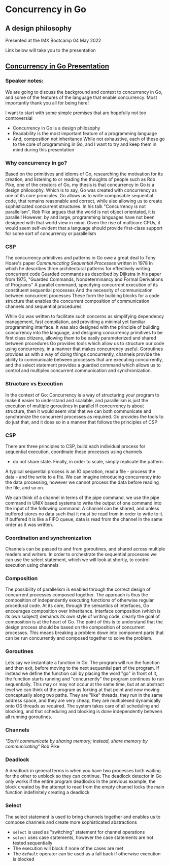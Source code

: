 # Concurrency in Go
## A design philosophy

Presented at the IMX Bootcamp
04 May 2022

Link below will take you to the presentation

## [Concurrency in Go Presentation](https://talks.godoc.org/github.com/alexi21/concurrency-in-go/presentation.slide)

### Speaker notes:

We are going to discuss the background and context to concurrency in Go, and some of the features of the language that enable concurrency.
Most importantly thank you all for being here!

I want to start with some simple premises that are hopefully not too controversial
- Concurrency in Go is a design philosophy
- Readability is the most important feature of a programming language
- And, composition not inheritance
While not exhaustive, each of these go to the core of programming in Go, and I want to try and keep them in mind during this presentation


### Why concurrency in go?

Based on the primitives and idioms of Go, researching the motivation for its creation, and listening to or reading the thoughts of people such as Rob Pike,
one of the creators of Go, my thesis is that concurrency in Go is a design philosophy. Which is to say, Go was created with concurrency as one of its core principles.
Go allows us to write composable sequential code, that remains reasonable and correct, while also allowing us to create sophisticated concurrent structures.
In his talk "Concurrency is not parallelism", Rob Pike argues that the world is not object orientated, it is parallel!
However, by and large, programming languages have not been designed with that world view in mind.
Given the rise of multicore CPUs, it would seem self-evident that a language should provide first-class support for some sort of concurrency or parallelism

### CSP

The concurrency primitives and patterns in Go owe a great deal to Tony Hoare's paper _Communicating Sequential Processes_ written in 1978
In which he describes three architectural patterns for effectively writing concurrent code
Guarded commands as described by Dijkstra in his paper from 1975, "Guarded Commands, Nondeterminancy and Formal Derivations of Programs"
A parallel command, specifying concurrent execution of its constituent sequential processes
And the necessity of communication between concurrent processes
These form the building blocks for a code structure that enables the concurrent composition of communication channels and sequential procedures.

While Go was written to facilitate such concerns as simplifying dependency management, fast compilation, and providing a minimal yet familiar programming interface.
It was also designed with the principle of building concurrency into the language, and designing concurrency primitives to be first class citizens,
allowing them to be easily parameterized and shared between procedures
Go provides tools which allow us to structure our code using concurrency, in a manner that makes concurrency useful.
Goroutines provides us with a way of doing things concurrently,
channels provide the ability to communicate between processes that are executing concurrently,
and the select statement provides a guarded command which allows us to control and multiplex concurrent communication and synchronization.

### Structure vs Execution

In the context of Go:
Concurrency is a way of structuring your program to make it easier to understand and scalable, and parallelism is just the execution of multiple goroutines in parallel
If concurrency is about structure, then it would seem vital that we can both communicate and synchronize the concurrent processes as required.
Go provides the tools to do just that, and it does so in a manner that follows the principles of CSP

### CSP

There are three principles to CSP, build each individual process for sequential execution, coordinate these processes using channels
- do not share state. Finally, in order to scale, simply replicate the pattern.

A typical sequential process is an IO operation, read a file - process the data - and the write to a file.
We can imagine introducing concurrency into the data processing, however we cannot process the data before reading the file, and so on.

We can think of a channel in terms of the pipe command, we use the pipe command in UNIX based systems to write the output of one command
into the input of the following command. A channel can be shared, and unless buffered stores no data such that it must be read from in order to
write to it. If buffered it is like a FIFO queue, data is read from the channel in the same order as it was written.

### Coordination and synchronization

Channels can be passed to and from goroutines, and shared across multiple readers and writers.
In order to orchestrate the sequential processes we can use the select statement, which we will look at shortly, to control execution using channels

### Composition

The possibility of parallelism is enabled through the correct design of concurrent processes composed together.
The approach is thus the composition of independently executing functions of otherwise regular procedural code.
At its core, through the semantics of interfaces, Go encourages composition over inheritance.
Interface composition (which is its own subject) demands its own style of writing code, clearly the goal of composition is at the heart of Go.
The point of this is to understand that the design process should be based on the composition of concurrent processes.
This means breaking a problem down into component parts that can be run concurrently and composed together to solve the problem.

### Goroutines

Lets say we instantiate a function in Go. The program will run the function and then exit, before moving to the next sequential part of the program.
If instead we define the function call by placing the word "go" in front of it, the function starts running and "concurrently" the program continues to run sequentially.
This may or may not occur at the same time, but at an abstract level we can think of the program as forking at that point and now moving conceptually along two paths.
They are "like" threads, they run in the same address space, and they are very cheap, they are multiplexed dynamically onto OS threads as required.
The system takes care of all scheduling and blocking, and that scheduling and blocking is done independently between all running goroutines.

### Channels

_"Don't communicate by sharing memory; instead, share memory by communicating"_ Rob Pike

### Deadlock

A deadlock in general terms is when you have two processes both waiting for the other to unblock so they can continue.
The deadlock detector in Go only works if the entire program deadlocks
In the previous example, the block created by the attempt to read from the empty channel locks the main function indefinitely creating a deadlock

### Select

The select statement is used to bring channels together and enables us to compose channels and create more sophisticated abstractions

- `select` is used as "switching" statement for channel operations
- `select` uses case statements, however the case statements are not tested sequentially
- The execution will block if none of the cases are met
- The `default` operator can be used as a fall back if otherwise execution is blocked

